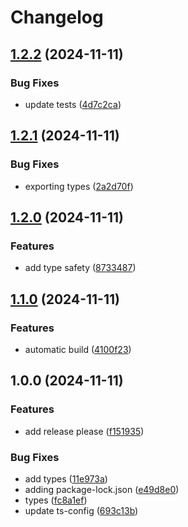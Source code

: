 # Changelog

## [1.2.2](https://github.com/Zetjen/superfactura-api-nodejs/compare/v1.2.1...v1.2.2) (2024-11-11)


### Bug Fixes

* update tests ([4d7c2ca](https://github.com/Zetjen/superfactura-api-nodejs/commit/4d7c2ca8e2c5ec67224b5568be952bb9b9b4ba40))

## [1.2.1](https://github.com/Zetjen/superfactura-api-nodejs/compare/v1.2.0...v1.2.1) (2024-11-11)


### Bug Fixes

* exporting types ([2a2d70f](https://github.com/Zetjen/superfactura-api-nodejs/commit/2a2d70f8b1811e61ada21b1705ff8bb5933aa4b5))

## [1.2.0](https://github.com/Zetjen/superfactura-api-nodejs/compare/v1.1.0...v1.2.0) (2024-11-11)


### Features

* add type safety ([8733487](https://github.com/Zetjen/superfactura-api-nodejs/commit/8733487a2ef4eb6c6bfc8033184bce35cc055d8c))

## [1.1.0](https://github.com/Zetjen/superfactura-api-nodejs/compare/v1.0.0...v1.1.0) (2024-11-11)


### Features

* automatic build ([4100f23](https://github.com/Zetjen/superfactura-api-nodejs/commit/4100f239cb09b7439205381734239c6d4dd0d925))

## 1.0.0 (2024-11-11)


### Features

* add release please ([f151935](https://github.com/Zetjen/superfactura-api-nodejs/commit/f151935799e39e5bfe1f68cc6bfec3f12d2f1ecb))


### Bug Fixes

* add types ([11e973a](https://github.com/Zetjen/superfactura-api-nodejs/commit/11e973a077bc4cb19447f7d8928c9fe2e95f99ec))
* adding package-lock.json ([e49d8e0](https://github.com/Zetjen/superfactura-api-nodejs/commit/e49d8e0da57bbce6e57194dba7c37ed70f2c0855))
* types ([fc8a1ef](https://github.com/Zetjen/superfactura-api-nodejs/commit/fc8a1ef2341ea71b3545c7817d74c6fc8fab1a2b))
* update ts-config ([693c13b](https://github.com/Zetjen/superfactura-api-nodejs/commit/693c13b01b5d13a38980d5918284044dcdbf9177))

